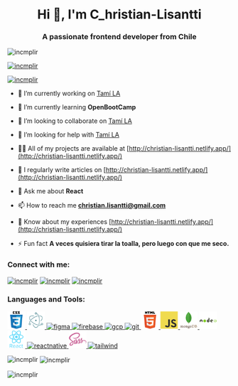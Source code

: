 <h1 align="center">Hi 👋, I'm C_hristian-Lisantti</h1>
<h3 align="center">A passionate frontend developer from Chile</h3>

<p align="left"> <img src="https://komarev.com/ghpvc/?username=incmplir&label=Profile%20views&color=0ab4d6&style=flat" alt="incmplir" /> </p>

<p align="left"> <a href="https://github.com/ryo-ma/github-profile-trophy"><img src="https://github-profile-trophy.vercel.app/?username=incmplir" alt="incmplir" /></a> </p>

<p align="left"> <a href="https://twitter.com/incmplir" target="blank"><img src="https://img.shields.io/twitter/follow/incmplir?logo=twitter&style=for-the-badge" alt="incmplir" /></a> </p>

- 🔭 I’m currently working on [Tamí LA](tamiz-la.vercel.app)

- 🌱 I’m currently learning **OpenBootCamp**

- 👯 I’m looking to collaborate on [Tamí LA](tamiz-la.vercel.app)

- 🤝 I’m looking for help with [Tamí LA](tamiz-la.vercel.app)

- 👨‍💻 All of my projects are available at [http://christian-lisantti.netlify.app/](http://christian-lisantti.netlify.app/)

- 📝 I regularly write articles on [http://christian-lisantti.netlify.app/](http://christian-lisantti.netlify.app/)

- 💬 Ask me about **React**

- 📫 How to reach me **christian.lisantti@gmail.com**

- 📄 Know about my experiences [http://christian-lisantti.netlify.app/](http://christian-lisantti.netlify.app/)

- ⚡ Fun fact **A veces quisiera tirar la toalla, pero luego con que me seco.**

<h3 align="left">Connect with me:</h3>
<p align="left">
<a href="https://twitter.com/incmplir" target="blank"><img align="center" src="https://raw.githubusercontent.com/rahuldkjain/github-profile-readme-generator/master/src/images/icons/Social/twitter.svg" alt="incmplir" height="30" width="40" /></a>
<a href="https://instagram.com/incmplir" target="blank"><img align="center" src="https://raw.githubusercontent.com/rahuldkjain/github-profile-readme-generator/master/src/images/icons/Social/instagram.svg" alt="incmplir" height="30" width="40" /></a>
<a href="https://www.youtube.com/c/incmplir" target="blank"><img align="center" src="https://raw.githubusercontent.com/rahuldkjain/github-profile-readme-generator/master/src/images/icons/Social/youtube.svg" alt="incmplir" height="30" width="40" /></a>
</p>

<h3 align="left">Languages and Tools:</h3>
<p align="left"> <a href="https://www.w3schools.com/css/" target="_blank" rel="noreferrer"> <img src="https://raw.githubusercontent.com/devicons/devicon/master/icons/css3/css3-original-wordmark.svg" alt="css3" width="40" height="40"/> </a> <a href="https://www.electronjs.org" target="_blank" rel="noreferrer"> <img src="https://raw.githubusercontent.com/devicons/devicon/master/icons/electron/electron-original.svg" alt="electron" width="40" height="40"/> </a> <a href="https://www.figma.com/" target="_blank" rel="noreferrer"> <img src="https://www.vectorlogo.zone/logos/figma/figma-icon.svg" alt="figma" width="40" height="40"/> </a> <a href="https://firebase.google.com/" target="_blank" rel="noreferrer"> <img src="https://www.vectorlogo.zone/logos/firebase/firebase-icon.svg" alt="firebase" width="40" height="40"/> </a> <a href="https://cloud.google.com" target="_blank" rel="noreferrer"> <img src="https://www.vectorlogo.zone/logos/google_cloud/google_cloud-icon.svg" alt="gcp" width="40" height="40"/> </a> <a href="https://git-scm.com/" target="_blank" rel="noreferrer"> <img src="https://www.vectorlogo.zone/logos/git-scm/git-scm-icon.svg" alt="git" width="40" height="40"/> </a> <a href="https://www.w3.org/html/" target="_blank" rel="noreferrer"> <img src="https://raw.githubusercontent.com/devicons/devicon/master/icons/html5/html5-original-wordmark.svg" alt="html5" width="40" height="40"/> </a> <a href="https://developer.mozilla.org/en-US/docs/Web/JavaScript" target="_blank" rel="noreferrer"> <img src="https://raw.githubusercontent.com/devicons/devicon/master/icons/javascript/javascript-original.svg" alt="javascript" width="40" height="40"/> </a> <a href="https://www.mongodb.com/" target="_blank" rel="noreferrer"> <img src="https://raw.githubusercontent.com/devicons/devicon/master/icons/mongodb/mongodb-original-wordmark.svg" alt="mongodb" width="40" height="40"/> </a> <a href="https://nodejs.org" target="_blank" rel="noreferrer"> <img src="https://raw.githubusercontent.com/devicons/devicon/master/icons/nodejs/nodejs-original-wordmark.svg" alt="nodejs" width="40" height="40"/> </a> <a href="https://reactjs.org/" target="_blank" rel="noreferrer"> <img src="https://raw.githubusercontent.com/devicons/devicon/master/icons/react/react-original-wordmark.svg" alt="react" width="40" height="40"/> </a> <a href="https://reactnative.dev/" target="_blank" rel="noreferrer"> <img src="https://reactnative.dev/img/header_logo.svg" alt="reactnative" width="40" height="40"/> </a> <a href="https://sass-lang.com" target="_blank" rel="noreferrer"> <img src="https://raw.githubusercontent.com/devicons/devicon/master/icons/sass/sass-original.svg" alt="sass" width="40" height="40"/> </a> <a href="https://tailwindcss.com/" target="_blank" rel="noreferrer"> <img src="https://www.vectorlogo.zone/logos/tailwindcss/tailwindcss-icon.svg" alt="tailwind" width="40" height="40"/> </a> </p>

<p><img align="left" src="https://github-readme-stats.vercel.app/api/top-langs?username=incmplir&show_icons=true&locale=en&layout=compact" alt="incmplir" /></p>

<p>&nbsp;<img align="center" src="https://github-readme-stats.vercel.app/api?username=incmplir&show_icons=true&locale=en" alt="incmplir" /></p>

<p><img align="center" src="https://github-readme-streak-stats.herokuapp.com/?user=incmplir&theme=default" alt="incmplir" /></p>
